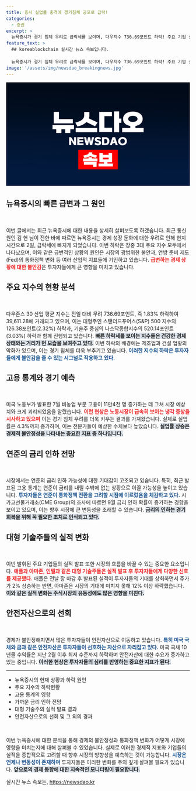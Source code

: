 ```yaml
---
title: 증시 실업률 충격에 경기침체 공포로 급락!
categories:
  - 증권
excerpt: >
  뉴욕증시가 경기 침체 우려로 급락세를 보이며, 다우지수 736.69포인트 하락! 주요 기업 실적 및 금리 인하 가능성이 시장 변동성을 키우고 있습니다. 안전자산 선호가 급증하는 가운데, 향후 전망은 더욱 불투명해질 듯.
feature_text: >
  ## koreablockchain 실시간 뉴스 속보입니다.

  뉴욕증시가 경기 침체 우려로 급락세를 보이며, 다우지수 736.69포인트 하락! 주요 기업 실적 및 금리 인하 가능성이 시장 변동성을 키우고 있습니다. 안전자산 선호가 급증하는 가운데, 향후 전망은 더욱 불투명해질 듯.
image: '/assets/img/newsdao_breakingnews.jpg'
---
```


<p><img src="/assets/img/newsdao_breakingnews.jpg" alt="koreablockchain 속보" /></p>

<h2 data-ke-size="size26">뉴욕증시의 빠른 급변과 그 원인</h2>

<p data-ke-size="size16">&nbsp;</p>

<p>이번 글에서는 최근 뉴욕증시에 대한 내용을 상세히 살펴보도록 하겠습니다. 최근 통신원인 김 현 님이 전한 바에 따르면 뉴욕증시는 경제 성장 둔화에 대한 우려로 인해 현지시간으로 2일, 급락세에 빠지게 되었습니다. 이번 하락은 장중 3대 주요 지수 모두에서 나타났으며, 이와 같은 급변적인 상황의 원인은 시장의 광범위한 불안과, 연방 준비 제도(Fed)의 통화정책 변화 등 여러 산업적 지표들에 기인하고 있습니다. <b><span style="color: #ee2323;">급변하는 경제 상황에 대한 불안감</span></b>은 투자자들에게 큰 영향을 미치고 있습니다. </p>

<h2 data-ke-size="size26">주요 지수의 현황 분석</h2>

<p data-ke-size="size16">&nbsp;</p>

<p>다우존스 30 산업 평균 지수는 전일 대비 무려 736.69포인트, 즉 1.83% 하락하여 39,611.28에 거래되고 있으며, 이는 대형주인 스탠더드푸어스(S&amp;P) 500 지수의 126.38포인트(2.32%) 하락과, 기술주 중심의 나스닥종합지수의 520.14포인트(3.03%) 하락과 함께 진행되고 있습니다. <b><span style="background-color: #21538527;">빠른 하락세를 보이는 지수들은 건강한 경제 상태와는 거리가 먼 모습을 보여주고 있다.</span></b> 이번 하락의 배경에는 제조업과 건설 업황의 악화가 있으며, 이는 경기 침체를 더욱 부추기고 있습니다. <b><span style="color: #1a5490;">이러한 지수의 하락은 투자자들에게 불안감을 줄 수 있는 시그널로 작용하고 있다.</span></b></p>

<h2 data-ke-size="size26">고용 통계와 경기 예측</h2>

<p data-ke-size="size16">&nbsp;</p>

<p>미국 노동부가 발표한 7월 비농업 부문 고용이 11만4천 명 증가하는 데 그쳐 시장 예상치와 크게 괴리되었음을 알렸습니다. <b><span style="color: #ee2323;">이런 현상은 노동시장이 급속히 보이는 냉각 증상을 시사하고 있으며</span></b> 이는 경기 침체 우려를 더욱 키우는 결과를 가져왔습니다. 실제로 실업률은 4.3%까지 증가하며, 이는 전문가들이 예상한 수치보다 높았습니다. <b><span style="background-color: #21538527;">실업률 상승은 경제적 불안정성을 나타내는 중요한 지표 중 하나입니다.</span></b></p>

<h2 data-ke-size="size26">연준의 금리 인하 전망</h2>

<p data-ke-size="size16">&nbsp;</p>

<p>시장에서는 연준의 금리 인하 가능성에 대한 기대감이 고조되고 있습니다. 특히, 최근 발표된 고용 통계는 연준이 금리를 내릴 수밖에 없는 상황으로 이끌 가능성을 높이고 있습니다. <b><span style="color: #1a5490;">투자자들은 연준이 통화정책 전환을 고려할 시점에 이르렀음을 체감하고 있다.</span></b> 시카고선물거래소(CME Group)의 조사에 따르면 9월 금리 인하 확률이 증가하는 경향을 보이고 있으며, 이는 향후 시장에 큰 변동성을 초래할 수 있습니다. <b><span style="background-color: #21538527;">금리의 인하는 경기 회복을 위해 꼭 필요한 조치로 인식되고 있다.</span></b></p>

<h2 data-ke-size="size26">대형 기술주들의 실적 변화</h2>

<p data-ke-size="size16">&nbsp;</p>

<p>이번 발휘된 주요 기업들의 실적 발표 또한 시장의 흐름을 바꿀 수 있는 중요한 요소입니다. <b><span style="color: #ee2323;">애플과 아마존, 인텔과 같은 대형 기술주들은 실적 발표 후 투자자들에게 다양한 신호를 제공했다.</span></b> 애플은 전날 장 마감 후 발표된 실적이 투자자들의 기대를 상회하면서 주가가 2% 상승하는 반면, 아마존은 시장의 기대에 미치지 못해 12% 이상 하락했습니다. <b><span style="background-color: #21538527;">이와 같은 실적 변화는 주식시장의 유동성에도 많은 영향을 미친다.</span></b></p>

<h2 data-ke-size="size26">안전자산으로의 선회</h2>

<p data-ke-size="size16">&nbsp;</p>

<p>경제가 불안정해지면서 많은 투자자들이 안전자산으로 이동하고 있습니다. <b><span style="color: #1a5490;">특히 미국 국채와 금과 같은 안전자산은 투자자들이 선호하는 자산으로 자리잡고 있다.</span></b> 미국 국채 10년물 수익률은 지난 2월 이후 최저 수준까지 하락하며 안전자산에 대한 수요가 증가하고 있는 중입니다. <b><span style="background-color: #21538527;">이러한 현상은 투자자들의 심리를 반영하는 중요한 지표가 된다.</span></b></p>

<hr>

<ul>
    <li>뉴욕증시의 현재 상황과 하락 원인</li>
    <li>주요 지수의 하락현황</li>
    <li>고용 통계의 영향</li>
    <li>가까운 금리 인하 전망</li>
    <li>대형 기술주의 실적 발표 결과</li>
    <li>안전자산으로의 선회 및 그 외의 경과</li>
</ul>

<p data-ke-size="size16">&nbsp;</p>

<p>이번 뉴욕증시에 대한 분석을 통해 경제의 불안정성과 통화정책 변화가 어떻게 시장에 영향을 미치는지에 대해 살펴볼 수 있었습니다. 실제로 이러한 경제적 지표와 기업들의 실적을 종합적으로 고려할 때 향후 시장의 방향성을 예측하는 것이 가능합니다. <b><span style="color: #1a5490;">시장은 언제나 변동성이 존재하며</span></b> 투자자들은 이러한 변화를 주의 깊게 살펴볼 필요가 있습니다. <b><span style="background-color: #21538527;">앞으로의 경제 동향에 대한 지속적인 모니터링이 필요합니다.</span></b></p>
실시간 뉴스 속보는, <a href="https://newsdao.kr" rel="dofollow">https://newsdao.kr</a>


